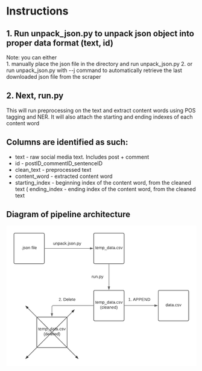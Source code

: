# Instructions

## 1. Run unpack_json.py to unpack json object into proper data format (text, id)

Note: you can either <br>
        1. manually place the json file in the directory and run unpack_json.py
        2. or run unpack_json.py with --j command to automatically retrieve the last
        downloaded json file from the scraper


## 2. Next, run.py

This will run preprocessing on the text and extract content words using POS tagging and NER. 
It will also attach the starting and ending indexes of each content word



## Columns are identified as such:

* text - raw social media text. Includes post + comment
* id - postID_commentID_sentenceID 
* clean_text - preprocessed text
* content_word - extracted content word
* starting_index - beginning index of the content word, from the cleaned text
( ending_index - ending index of the content word, from the cleaned text

## Diagram of pipeline architecture 
![GitHub Logo](diagrams/pipeline_high.png)
